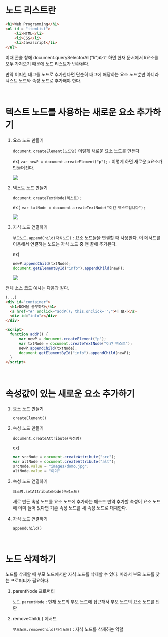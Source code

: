 # 노드 리스트란

```html
<h1>Web Programming</h1>
<ul id = "itemList">
    <li>HTML</li>
    <li>CSS</li>
    <li>Javascript</li>
</ul>
```

이때 콘솔 창에 document.querySelectorAll("li")라고 하면 현재 문서에서 li요소를 모두 가져오기 때문에 노드 리스트가 반환된다.

만약 어떠한 태그를 노드로 추가한다면 단순히 태그에 해당하는 요소 노드뿐만 아니라 텍스트 노드와 속성 노드로 추가해야 한다.

<br>

# 텍스트 노드를 사용하는 새로운 요소 추가하기

1. 요소 노드 만들기
   
   `document.createElement(노드명)` 이렇게 새로운 요소 노드를 만든다
   
   ex) `var newP = document.createElement("p");` : 이렇게 하면 새로운 p요소가 만들어진다.
   
   ![](C:\Users\luili\Desktop\coding_study\Do_it_web\image\image_21.jpg)

2. 텍스트 노드 만들기
   
   `document.createTextNode(텍스트);` 
   
   ex ) `var txtNode = document.createTextNode("이건 텍스트입니다");`
   
   ![](C:\Users\luili\Desktop\coding_study\Do_it_web\image\image_22.jpg)

3. 자식 노드 연결하기
   
   `부모노드.appendChild(자식노드)` : 요소 노드들을 연결할 때 사용한다. 이 메서드를 이용해서 연결하는 노드는 자식 노드 중 맨 끝에 추가된다.
   
   ex) 
   
   ```javascript
   newP.appendChild(txtNode);
   document.getElementById("info").appendChild(newP);
   ```
   
   ![](C:\Users\luili\Desktop\coding_study\Do_it_web\image\image_23.jpg)

전체 소스 코드 예시는 다음과 같다.

```html
(...)
<div id="container">
  <h1>DOM을 공부하자</h1>
  <a href="#" onclick="addP(); this.onclick='';">더 보기</a>
  <div id="info"></div>
</div>

<script>
  function addP() {
      var newP = document.createElement("p");
      var txtNode = document.createTextNode("이건 텍스트");
      newP.appendChild(txtNode);
      document.getElementById("info").appendChild(newP);
  }
</script>
```

<br>

# 속성값이 있는 새로운 요소 추가하기

1. 요소 노드 만들기 
   
   `createElement()`

2. 속성 노드 만들기
   
   `document.createAttribute(속성명)` 
   
   ex)
   
   ```javascript
   var srcNode = document.createAttribute("src");
   var altNode = document.createAttribute("alt");
   srcNode.value = "images/domo.jpg";
   altNode.value = "이미" 
   ```

3. 속성 노드 연결하기
   
   `요소명.setAttributeNode(속성노드)` 
   
   새로 만든 속성 노드를 요소 노드에 추가하는 메소드 만약 추가할 속성이 요소 노드에 이미 들어 있다면 기존 속성 노드를 새 속성 노드로 대체한다.

4. 자식 노드 연결하기
   
   `appendChild()`

<br>

# 노드 삭제하기

노드를 삭제할 때 부모 노드에서만 자식 노드를 삭제할 수 있다. 따라서 부모 노드를 찾는 프로퍼티가 필요하다.

1. parentNode 프로퍼티
   
   `노드.parentNode` : 현재 노드의 부모 노드에 접근해서 부모 노드의 요소 노드를 반환

2. removeChild( ) 메서드
   
   `부모노드.removeChild(자식노드)` : 자식 노드를 삭제하는 역할
